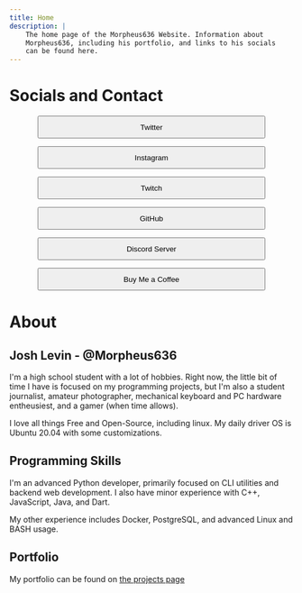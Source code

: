 ```yaml
---
title: Home
description: |
    The home page of the Morpheus636 Website. Information about 
    Morpheus636, including his portfolio, and links to his socials 
    can be found here.
---
```


<style>
    button{
        margin-left: 10%;
        width: 80%;
        margin-right: 10%;
        height: 40px;
    }
</style>

# Socials and Contact

<button onclick="location.href='https://twitter.com/morpheus636'" type="button">Twitter</button>

<button onclick="location.href='https://instagram.com/morpheus636'" type="button">Instagram</button>

<button onclick="location.href='https://twitch.tv/morpheus636'" type="button">Twitch</button>

<button onclick="location.href='https://github.com/morpheus636'" type="button">GitHub</button>

<button onclick="location.href='https://discord.gg/5gCQHxz5XA'" type="button">Discord Server</button>

<button onclick="location.href='https://www.buymeacoffee.com/morpheus636'" type="button">Buy Me a Coffee</button>

<hl/>

# About
## Josh Levin - @Morpheus636

I'm a high school student with a lot of hobbies.
Right now, the little bit of time I have is focused on my programming projects,
but I'm also a student journalist, amateur photographer, mechanical keyboard
and PC hardware entheusiest, and a gamer (when time allows). 

I love all things Free and Open-Source, including linux. My daily driver OS
is Ubuntu 20.04 with some customizations.

## Programming Skills
I'm an advanced Python developer, primarily focused on CLI utilities and backend
web development. I also have minor experience with C++, JavaScript, Java, and Dart.

My other experience includes Docker, PostgreSQL, and advanced Linux and BASH usage.

## Portfolio
My portfolio can be found on [the projects page](/projects)

